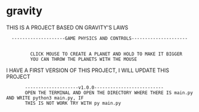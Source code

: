# gravity
THIS IS A PROJECT BASED ON GRAVITY'S LAWS

      --------------------GAME PHYSICS AND CONTROLS---------------------


             CLICK MOUSE TO CREATE A PLANET AND HOLD TO MAKE IT BIGGER
             YOU CAN THROW THE PLANETS WITH THE MOUSE
    

I HAVE A FIRST VERSION OF THIS PROJECT, I WILL UPDATE THIS PROJECT 


           --------------------v1.0.0--------------------------
           OPEN THE TERMINAL AND OPEN THE DIRECTORY WHERE THERE IS main.py AND WRITE python3 main.py, IF
           THIS IS NOT WORK TRY WITH py main.py
